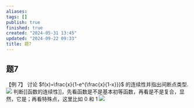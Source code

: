 ```yaml
---
aliases: 
tags: []
publish: true
finished: true
created: "2024-05-31 13:45"
updated: "2024-09-22 09:33"
title: 题7
---
```

## 题7
【例 7】 讨论 $f(x)=\frac{x}{1-e^{\frac{x}{1-x}}}$ 的连续性并指出间断点类型.
![](https://img.hwenyi.live/202401251449943.webp)
判断[[函数的连续性]]，先看函数是不是基本初等函数，再看是不是复合，显然，它是；再看特殊点，这里比如 0 和 1
![](https://img.hwenyi.live/202401251516504.webp)
